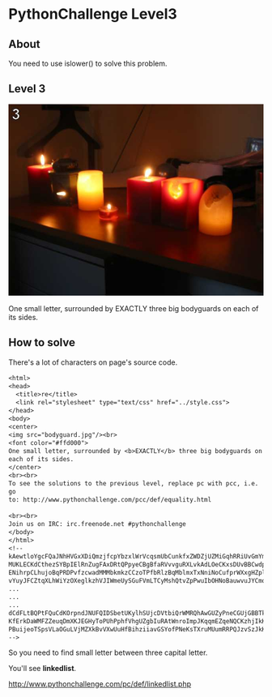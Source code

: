 # PythonChallenge Level3

## About
You need to use islower() to solve this problem.

## Level 3
![bodyguard.jpg](./bodyguard.jpg)

One small letter, surrounded by EXACTLY three big bodyguards on each of its sides.

## How to solve
There's a lot of characters on page's source code.
```
<html>
<head>
  <title>re</title>
  <link rel="stylesheet" type="text/css" href="../style.css">
</head>
<body>
<center>
<img src="bodyguard.jpg"/><br>
<font color="#ffd000">
One small letter, surrounded by <b>EXACTLY</b> three big bodyguards on
each of its sides.
</center>
<br><br>
To see the solutions to the previous level, replace pc with pcc, i.e. go
to: http://www.pythonchallenge.com/pcc/def/equality.html

<br><br>
Join us on IRC: irc.freenode.net #pythonchallenge
</body>
</html>
<!--
kAewtloYgcFQaJNhHVGxXDiQmzjfcpYbzxlWrVcqsmUbCunkfxZWDZjUZMiGqhRRiUvGmYmvnJIHEmbT
MUKLECKdCthezSYBpIElRnZugFAxDRtQPpyeCBgBfaRVvvguRXLvkAdLOeCKxsDUvBBCwdpMMWmuELeG
ENihrpCLhujoBqPRDPvfzcwadMMMbkmkzCCzoTPfbRlzBqMblmxTxNniNoCufprWXxgHZpldkoLCrHJq
vYuyJFCZtqXLhWiYzOXeglkzhVJIWmeUySGuFVmLTCyMshQtvZpPwuIbOHNoBauwvuJYCmqznOBgByPw
...
...
...
dCdFLtBQPtFQuCdKOrpndJNUFQIDSbetUKylhSUjcDVtbiQrWMRQhAwGUZyPneCGUjGBBTkLqxLAXXtB
KfErkDaWMFZZeuqDmXKJEGHyToPUhPphfVhgUZgbIuRAtWnroImpJKqqmEZqeNQCKzhjIkKQHURWLXFw
PBuijeoTSpsVLaOGuLVjMZXkBvVXwUuHfBihziiavGSYofPNeKsTXruMUumRRPQJzvSzJkKbtSipiqBd
-->
```
So you need to find small letter between three capital letter.

You'll see **linkedlist**.

http://www.pythonchallenge.com/pc/def/linkedlist.php
